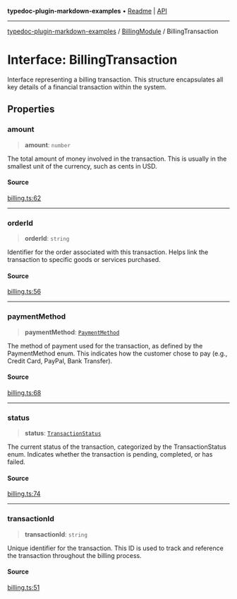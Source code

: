 **typedoc-plugin-markdown-examples** • [Readme](../../README.md) \| [API](../../modules.md)

***

[typedoc-plugin-markdown-examples](../../README.md) / [BillingModule](../README.md) / BillingTransaction

# Interface: BillingTransaction

Interface representing a billing transaction.
This structure encapsulates all key details of a financial transaction within the system.

## Properties

### amount

> **amount**: `number`

The total amount of money involved in the transaction. This is usually in the smallest unit of the currency,
such as cents in USD.

#### Source

[billing.ts:62](https://github.com/tgreyuk/typedoc-plugin-markdown-examples/blob/d2a811c92870a7c2dc8ea4f9aacd73d076444ff1/examples/src/billing.ts#L62)

***

### orderId

> **orderId**: `string`

Identifier for the order associated with this transaction. Helps link the transaction to specific goods or services purchased.

#### Source

[billing.ts:56](https://github.com/tgreyuk/typedoc-plugin-markdown-examples/blob/d2a811c92870a7c2dc8ea4f9aacd73d076444ff1/examples/src/billing.ts#L56)

***

### paymentMethod

> **paymentMethod**: [`PaymentMethod`](../enumerations/PaymentMethod.md)

The method of payment used for the transaction, as defined by the PaymentMethod enum.
This indicates how the customer chose to pay (e.g., Credit Card, PayPal, Bank Transfer).

#### Source

[billing.ts:68](https://github.com/tgreyuk/typedoc-plugin-markdown-examples/blob/d2a811c92870a7c2dc8ea4f9aacd73d076444ff1/examples/src/billing.ts#L68)

***

### status

> **status**: [`TransactionStatus`](../enumerations/TransactionStatus.md)

The current status of the transaction, categorized by the TransactionStatus enum. Indicates whether the
transaction is pending, completed, or has failed.

#### Source

[billing.ts:74](https://github.com/tgreyuk/typedoc-plugin-markdown-examples/blob/d2a811c92870a7c2dc8ea4f9aacd73d076444ff1/examples/src/billing.ts#L74)

***

### transactionId

> **transactionId**: `string`

Unique identifier for the transaction. This ID is used to track and reference the transaction
throughout the billing process.

#### Source

[billing.ts:51](https://github.com/tgreyuk/typedoc-plugin-markdown-examples/blob/d2a811c92870a7c2dc8ea4f9aacd73d076444ff1/examples/src/billing.ts#L51)
